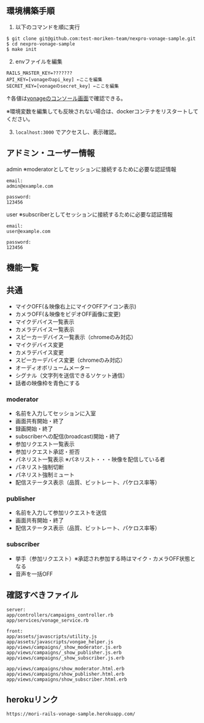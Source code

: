 ## 環境構築手順
1. 以下のコマンドを順に実行
```
$ git clone git@github.com:test-moriken-team/nexpro-vonage-sample.git
$ cd nexpro-vonage-sample
$ make init
```

2. envファイルを編集
```
RAILS_MASTER_KEY=???????
API_KEY=[vonageのapi_key] ←ここを編集
SECRET_KEY=[vonageのsecret_key] ←ここを編集
```
↑各値は[vonageのコンソール画面](https://tokbox.com/account)で確認できる。

※環境変数を編集しても反映されない場合は、dockerコンテナをリスタートしてください。

3. `localhost:3000` でアクセスし、表示確認。

## アドミン・ユーザー情報
admin
※moderatorとしてセッションに接続するために必要な認証情報
```
email:
admin@example.com

password:
123456
```

user
※subscriberとしてセッションに接続するために必要な認証情報
```
email:
user@example.com

password:
123456
```

## 機能一覧
## 共通
- マイクOFF(＆映像右上にマイクOFFアイコン表示)
- カメラOFF(＆映像をビデオOFF画像に変更)
- マイクデバイス一覧表示
- カメラデバイス一覧表示
- スピーカーデバイス一覧表示（chromeのみ対応）
- マイクデバイス変更
- カメラデバイス変更
- スピーカーデバイス変更（chromeのみ対応）
- オーディオボリュームメーター
- シグナル（文字列を送信できるソケット通信）
- 話者の映像枠を青色にする

### moderator
- 名前を入力してセッションに入室
- 画面共有開始・終了
- 録画開始・終了
- subscriberへの配信(broadcast)開始・終了
- 参加リクエスト一覧表示
- 参加リクエスト承認・拒否
- パネリスト一覧表示 ※パネリスト・・・映像を配信している者
- パネリスト強制切断
- パネリスト強制ミュート
- 配信ステータス表示（品質、ビットレート、パケロス率等）

### publisher
- 名前を入力して参加リクエストを送信
- 画面共有開始・終了
- 配信ステータス表示（品質、ビットレート、パケロス率等）

### subscriber
- 挙手（参加リクエスト）※承認され参加する時はマイク・カメラOFF状態となる
- 音声を一括OFF

## 確認すべきファイル
```
server:
app/controllers/campaigns_controller.rb
app/services/vonage_service.rb

front:
app/assets/javascripts/utility.js
app/assets/javascripts/vongae_helper.js
app/views/campaigns/_show_moderator.js.erb
app/views/campaigns/_show_publisher.js.erb
app/views/campaigns/_show_subscriber.js.erb

app/views/campaigns/show_moderator.html.erb
app/views/campaigns/show_publisher.html.erb
app/views/campaigns/show_subscriber.html.erb
```

## herokuリンク
```
https://mori-rails-vonage-sample.herokuapp.com/
```
